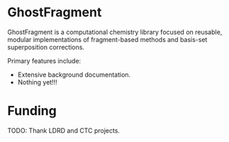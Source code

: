 <!--
  ~ Copyright 2024 GhostFragment
  ~
  ~ Licensed under the Apache License, Version 2.0 (the "License");
  ~ you may not use this file except in compliance with the License.
  ~ You may obtain a copy of the License at
  ~
  ~ http://www.apache.org/licenses/LICENSE-2.0
  ~
  ~ Unless required by applicable law or agreed to in writing, software
  ~ distributed under the License is distributed on an "AS IS" BASIS,
  ~ WITHOUT WARRANTIES OR CONDITIONS OF ANY KIND, either express or implied.
  ~ See the License for the specific language governing permissions and
  ~ limitations under the License.
-->

# GhostFragment

GhostFragment is a computational chemistry library focused on reusable, modular
implementations of fragment-based methods and basis-set superposition 
corrections.

Primary features include:

- Extensive background documentation.
- Nothing yet!!!

# Funding

TODO: Thank LDRD and CTC projects.

